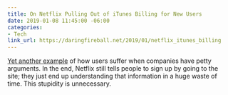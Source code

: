 ```yaml
---
title: On Netflix Pulling Out of iTunes Billing for New Users
date: 2019-01-08 11:45:00 -06:00
categories:
- Tech
link_url: https://daringfireball.net/2019/01/netflix_itunes_billing
---
```


[Yet another example](/2016/07/spotify-says-apple-wont-approve-a-new-version-of-its-app-because-it-doesnt-want-competition-for-apple-music-recode/) of how users suffer when companies have petty arguments. In the end, Netflix still tells people to sign up by going to the site; they just end up understanding that information in a huge waste of time. This stupidity is unnecessary.
